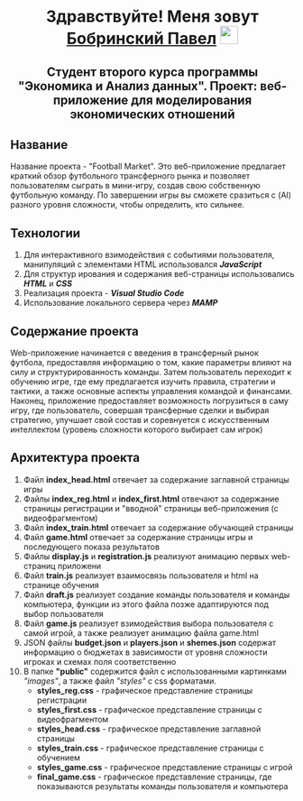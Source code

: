 <h1 align="center">
  Здравствуйте! Меня зовут <a href="https://t.me/SMPAUL" target="_blank">Бобринский Павел</a>
  <img src="https://github.com/blackcater/blackcater/raw/main/images/Hi.gif" height="32"/>
</h1>

<h2 align="center">
  Студент второго курса программы "Экономика и Анализ данных".
  Проект: веб-приложение для моделирования экономических отношений
</h2>

<h2 align="left">Название</h2>
Название проекта - "Football Market". Это веб-приложение предлагает краткий обзор футбольного трансферного рынка и позволяет пользователям сыграть в мини-игру, создав свою собственную футбольную команду. По завершении игры вы сможете сразиться с (AI) разного уровня сложности, чтобы определить, кто сильнее.


<h2 align="left">Технологии</h2>

1) Для интерактивного взимодействия с событиями пользователя, манипуляций с элементами HTML использовался ***JavaScript***
2) Для структур ирования и содержания веб-страницы использовались ***HTML*** и ***CSS***
3) Реализация проекта - ***Visual Studio Code***
4) Использование локального сервера через ***MAMP***

<h2 align="left">Содержание проекта</h2>

Web-приложение начинается с введения в трансферный рынок футбола, предоставляя информацию о том, какие параметры влияют на силу и структурированность команды. Затем пользователь переходит к обучению игре, где ему предлагается изучить правила, стратегии и тактики, а также основные аспекты управления командой и финансами. Наконец, приложение предоставляет возможность погрузиться в саму игру, где пользователь, совершая трансферные сделки и выбирая стратегию, улучшает свой состав и соревнуется с искусственным интеллектом (уровень сложности которого выбирает сам игрок)

<h2 align="left">Архитектура проекта</h2>

1. Файл **index_head.html** отвечает за содержание заглавной страницы игры
2. Файлы **index_reg.html** и **index_first.html** отвечают за содержание страницы регистрации и "вводной" страницы веб-приложения (с видеофрагментом)
3. Файл **index_train.html** отвечает за содержание обучающей страницы
4. Файл **game.html** отвечает за содержание страницы игры и последующего показа результатов
5. Файлы **display.js** и **registration.js** реализуют анимацию первых web-страниц приложени
6. Файл **train.js** реализует взаимосвязь пользователя и html на странице обучения
7. Файл **draft.js** реализует создание команды пользователя и команды компьютера, функции из этого файла позже адаптируются под выбор пользователя
8. Файл **game.js** реализует взимодействия выбора пользователя с самой игрой, а также реализует анимацию файла game.html
9. JSON файлы **budget.json** и **players.json** и **shemes.json** содержат информацию о бюджетах в зависимости от уровня сложности
игроках и схемах поля соответственно
10. В папке **"public"** содержится файл с использованными картинками *"images"*, а также файл *"styles"* c css форматами.
    - **styles_reg.css** - графическое представление страницы регистрации
    - **styles_first.css** - графическое представление страницы с видеофрагментом
    - **styles_head.css** - графическое представление заглавной страницы
    - **styles_train.css** - графическое представление страницы с обучением
    - **styles_game.css** - графическое представление страницы c игрой
    - **final_game.css** - графическое представление страницы, где показываются результаты команды пользователя и компьютера





